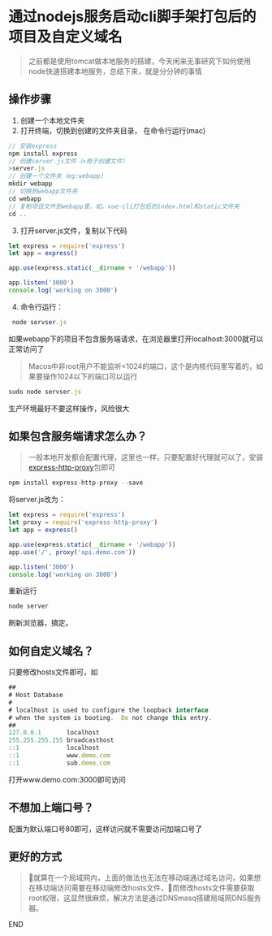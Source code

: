 # 通过nodejs服务启动cli脚手架打包后的项目及自定义域名

>之前都是使用tomcat做本地服务的搭建，今天闲来无事研究下如何使用node快速搭建本地服务，总结下来，就是分分钟的事情

## 操作步骤

1. 创建一个本地文件夹
2. 打开终端，切换到创建的文件夹目录，
在命令行运行(mac)
```js
// 安装express
npm install express
// 创建server.js文件（>用于创建文件）
>server.js
// 创建一个文件夹（eg:webapp）
mkdir webapp
// 切换到webapp文件夹
cd webapp
// 复制项目文件到webapp里，如，vue-cli打包后的index.html和static文件夹
cd .. 

```
3. 打开server.js文件，复制以下代码

```js
let express = require('express')
let app = express()

app.use(express.static(__dirname + '/webapp'))

app.listen('3000')
console.log('working on 3000')
```

4. 命令行运行：

```js
 node servser.js
```

如果webapp下的项目不包含服务端请求，在浏览器里打开localhost:3000就可以正常访问了

>Macos中非root用户不能监听<1024的端口，这个是内核代码里写着的，如果要操作1024以下的端口可以运行

```js
sudo node servser.js
```

生产环境最好不要这样操作，风险很大

## 如果包含服务端请求怎么办？

>一般本地开发都会配置代理，这里也一样，只要配置好代理就可以了，安装[express-http-proxy](https://www.npmjs.com/package/express-http-proxy)包即可

```js
npm install express-http-proxy --save
```
将server.js改为：

```js
let express = require('express')
let proxy = require('express-http-proxy')
let app = express()

app.use(express.static(__dirname + '/webapp'))
app.use('/', proxy('api.demo.com'))

app.listen('3000')
console.log('working on 3000')
```

重新运行

```js
node server
```

刷新浏览器，搞定。

## 如何自定义域名？
只要修改hosts文件即可，如

```js
##
# Host Database
#
# localhost is used to configure the loopback interface
# when the system is booting.  Do not change this entry.
##
127.0.0.1       localhost
255.255.255.255 broadcasthost
::1             localhost
::1             www.demo.com
::1             sub.demo.com
```

打开www.demo.com:3000即可访问

## 不想加上端口号？
配置为默认端口号80即可，这样访问就不需要访问加端口号了

## 更好的方式
>就算在一个局域网内，上面的做法也无法在移动端通过域名访问，如果想在移动端访问需要在移动端修改hosts文件，而修改hosts文件需要获取root权限，这显然很麻烦，解决方法是通过DNSmasq搭建局域网DNS服务器。

END
